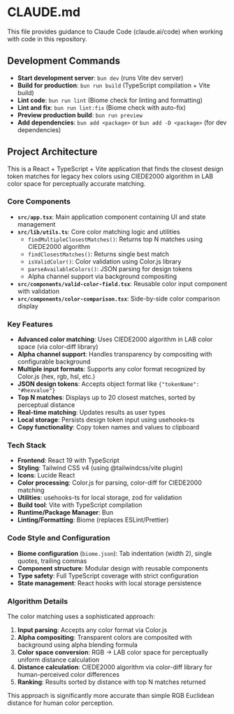 # CLAUDE.md

This file provides guidance to Claude Code (claude.ai/code) when working with code in this repository.

## Development Commands

- **Start development server**: `bun dev` (runs Vite dev server)
- **Build for production**: `bun run build` (TypeScript compilation + Vite build)
- **Lint code**: `bun run lint` (Biome check for linting and formatting)
- **Lint and fix**: `bun run lint:fix` (Biome check with auto-fix)
- **Preview production build**: `bun run preview`
- **Add dependencies**: `bun add <package>` or `bun add -D <package>` (for dev dependencies)

## Project Architecture

This is a React + TypeScript + Vite application that finds the closest design token matches for legacy hex colors using CIEDE2000 algorithm in LAB color space for perceptually accurate matching.

### Core Components

- **`src/app.tsx`**: Main application component containing UI and state management
- **`src/lib/utils.ts`**: Core color matching logic and utilities
  - `findMultipleClosestMatches()`: Returns top N matches using CIEDE2000 algorithm
  - `findClosestMatches()`: Returns single best match
  - `isValidColor()`: Color validation using Color.js library
  - `parseAvailableColors()`: JSON parsing for design tokens
  - Alpha channel support via background compositing
- **`src/components/valid-color-field.tsx`**: Reusable color input component with validation
- **`src/components/color-comparison.tsx`**: Side-by-side color comparison display

### Key Features

- **Advanced color matching**: Uses CIEDE2000 algorithm in LAB color space (via color-diff library)
- **Alpha channel support**: Handles transparency by compositing with configurable background
- **Multiple input formats**: Supports any color format recognized by Color.js (hex, rgb, hsl, etc.)
- **JSON design tokens**: Accepts object format like `{"tokenName": "#hexvalue"}`
- **Top N matches**: Displays up to 20 closest matches, sorted by perceptual distance
- **Real-time matching**: Updates results as user types
- **Local storage**: Persists design token input using usehooks-ts
- **Copy functionality**: Copy token names and values to clipboard

### Tech Stack

- **Frontend**: React 19 with TypeScript
- **Styling**: Tailwind CSS v4 (using @tailwindcss/vite plugin)
- **Icons**: Lucide React
- **Color processing**: Color.js for parsing, color-diff for CIEDE2000 matching
- **Utilities**: usehooks-ts for local storage, zod for validation
- **Build tool**: Vite with TypeScript compilation
- **Runtime/Package Manager**: Bun
- **Linting/Formatting**: Biome (replaces ESLint/Prettier)

### Code Style and Configuration

- **Biome configuration** (`biome.json`): Tab indentation (width 2), single quotes, trailing commas
- **Component structure**: Modular design with reusable components
- **Type safety**: Full TypeScript coverage with strict configuration
- **State management**: React hooks with local storage persistence

### Algorithm Details

The color matching uses a sophisticated approach:
1. **Input parsing**: Accepts any color format via Color.js
2. **Alpha compositing**: Transparent colors are composited with background using alpha blending formula
3. **Color space conversion**: RGB → LAB color space for perceptually uniform distance calculation
4. **Distance calculation**: CIEDE2000 algorithm via color-diff library for human-perceived color differences
5. **Ranking**: Results sorted by distance with top N matches returned

This approach is significantly more accurate than simple RGB Euclidean distance for human color perception.